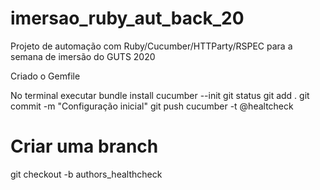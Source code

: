 # imersao_ruby_aut_back_20
Projeto de automação com Ruby/Cucumber/HTTParty/RSPEC para a semana de imersão do GUTS 2020

Criado o Gemfile

No terminal executar
bundle install
cucumber --init
git status
git add .
git commit -m "Configuração inicial"
git push
cucumber -t @healtcheck

# Criar uma branch 
git checkout -b authors_healthcheck